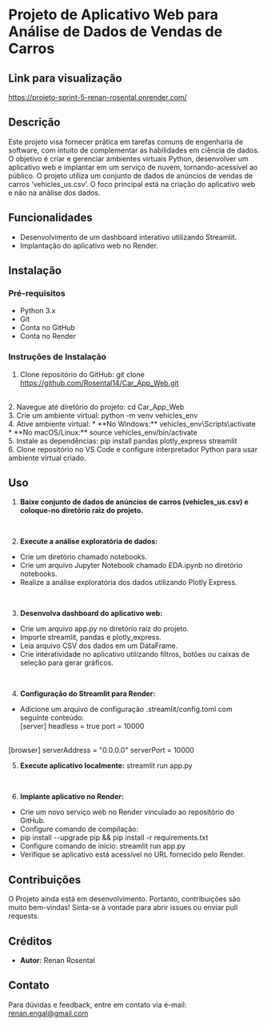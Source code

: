 # Projeto de Aplicativo Web para Análise de Dados de Vendas de Carros  

## Link para visualização  

<https://projeto-sprint-5-renan-rosental.onrender.com/>

## Descrição  

Este projeto visa fornecer prática em tarefas comuns de engenharia de software, com intuito de complementar as habilidades em ciência de dados. O objetivo é criar e gerenciar ambientes virtuais Python, desenvolver um aplicativo web e implantar em um serviço de nuvem, tornando-acessível ao público.
O projeto utiliza um conjunto de dados de anúncios de vendas de carros ‘vehicles_us.csv’. O foco principal está na criação do aplicativo web e não na análise dos dados.  

## Funcionalidades  

* Desenvolvimento de um dashboard interativo utilizando Streamlit.
* Implantação do aplicativo web no Render.  
  
## Instalação  

### Pré-requisitos  

* Python 3.x
* Git
* Conta no GitHub
* Conta no Render
### Instruções de Instalação  

1.	Clone repositório do GitHub: git clone https://github.com/Rosental14/Car_App_Web.git  
<br>
2.	Navegue até diretório do projeto: cd Car_App_Web  
<br>
3.	Crie um ambiente virtual: python -m venv vehicles_env  
<br>
4.	Ative ambiente virtual:  
  * **No Windows:** vehicles_env\Scripts\activate  
  * **No macOS/Linux:** source vehicles_env/bin/activate  
<br>
5.	Instale as dependências: pip install pandas plotly_express streamlit  
<br>
6.	Clone repositório no VS Code e configure interpretador Python para usar ambiente virtual criado.  

## Uso
1.	**Baixe conjunto de dados de anúncios de carros (vehicles_us.csv) e coloque-no diretório raiz do projeto.**  
<br>

2.	**Execute a análise exploratória de dados:**
* Crie um diretório chamado notebooks.
* Crie um arquivo Jupyter Notebook chamado EDA.ipynb no diretório notebooks.
* Realize a análise exploratória dos dados utilizando Plotly Express.
<br>

3.	**Desenvolva dashboard do aplicativo web:**
* Crie um arquivo app.py no diretório raiz do projeto.
* Importe streamlit, pandas e plotly_express.
* Leia arquivo CSV dos dados em um DataFrame.
* Crie interatividade no aplicativo utilizando filtros, botões ou caixas de seleção para gerar gráficos.  
<br>

4.	**Configuração do Streamlit para Render:**  

* Adicione um arquivo de configuração .streamlit/config.toml com seguinte conteúdo:  <br>
    [server]
    headless = true
    port = 10000
<br>
    [browser]
    serverAddress = "0.0.0.0"
    serverPort = 10000 
<br>

5. **Execute aplicativo localmente:** streamlit run app.py
<br>

6.	**Implante aplicativo no Render:**  

* Crie um novo serviço web no Render vinculado ao repositório do GitHub.
* Configure comando de compilação:
* pip install --upgrade pip && pip install -r requirements.txt
* Configure comando de início: streamlit run app.py  
* Verifique se aplicativo está acessível no URL fornecido pelo Render.  

## Contribuições  

O Projeto ainda está em desenvolvimento. Portanto, contribuições são muito bem-vindas! Sinta-se à vontade para abrir issues ou enviar pull requests.  

## Créditos  

* **Autor:** Renan Rosental  

## Contato  

Para dúvidas e feedback, entre em contato via e-mail: renan.engal@gmail.com